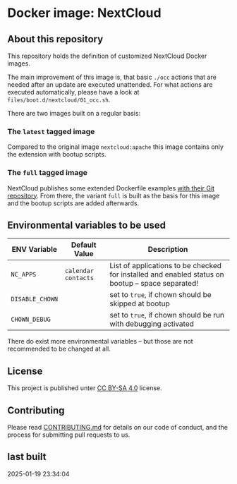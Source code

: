 # Docker image: NextCloud

## About this repository

This repository holds the definition of customized NextCloud Docker images.

The main improvement of this image is, that basic `./occ` actions that are needed after an update are executed unattended. For what actions are executed automatically, please have a look at `files/boot.d/nextcloud/01_occ.sh`.

There are two images built on a regular basis:

### The `latest` tagged image

Compared to the original image `nextcloud:apache` this image contains only the extension with bootup scripts.

### The `full` tagged image

NextCloud publishes some extended Dockerfile examples [with their Git repository](https://github.com/nextcloud/docker/tree/master/.examples/dockerfiles). From there, the variant `full` is built as the basis for this image and the bootup scripts are added afterwards.

## Environmental variables to be used

| ENV Variable | Default Value | Description |
| ------------ | ------------- | ----------- |
| `NC_APPS`    | `calendar contacts` | List of applications to be checked for installed and enabled status on bootup – space separated! |
| `DISABLE_CHOWN` | | set to `true`, if chown should be skipped at bootup |
| `CHOWN_DEBUG` | | set to `true`, if chown should be run with debugging activated |

There do exist more environmental variables – but those are not recommended to be changed at all.

## License

This project is published unter [CC BY-SA 4.0](https://creativecommons.org/licenses/by-sa/4.0/) license.

## Contributing

Please read [CONTRIBUTING.md](CONTRIBUTING.md) for details on our code of conduct, and the process for submitting pull requests to us.

## last built

2025-01-19 23:34:04
